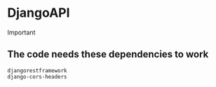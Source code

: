 # DjangoAPI


>[!IMPORTANT]
>## The code needs these dependencies to work
><code>djangorestframework</code> <br>
><code>django-cors-headers</code>

